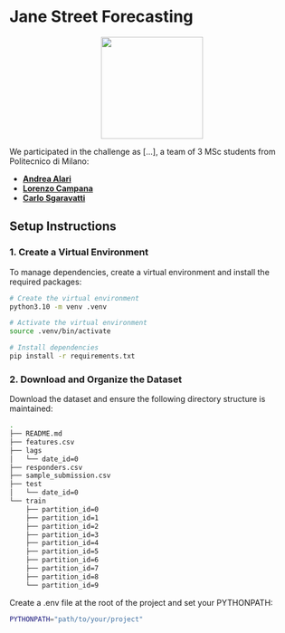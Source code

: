 # Jane Street Forecasting

<p align="center">
  <a href="http://recsys.deib.polimi.it">
    <img src="https://i.imgur.com/mPb3Qbd.gif" width="180" />
  </a>
</p>

We participated in the challenge as [...], a team of 3 MSc students from Politecnico di Milano:

* **[Andrea Alari](https://github.com/andrea-alari)**
* **[Lorenzo Campana](https://github.com/lorecampa)**
* **[Carlo Sgaravatti](https://github.com/CarloSgaravatti)**

## Setup Instructions

### 1. Create a Virtual Environment

To manage dependencies, create a virtual environment and install the required packages:

```bash
# Create the virtual environment
python3.10 -m venv .venv

# Activate the virtual environment
source .venv/bin/activate

# Install dependencies
pip install -r requirements.txt
```

### 2. Download and Organize the Dataset

Download the dataset and ensure the following directory structure is maintained:

```bash
.
├── README.md
├── features.csv
├── lags
│   └── date_id=0
├── responders.csv
├── sample_submission.csv
├── test
│   └── date_id=0
└── train
    ├── partition_id=0
    ├── partition_id=1
    ├── partition_id=2
    ├── partition_id=3
    ├── partition_id=4
    ├── partition_id=5
    ├── partition_id=6
    ├── partition_id=7
    ├── partition_id=8
    └── partition_id=9
```

Create a .env file at the root of the project and set your PYTHONPATH:

```bash
PYTHONPATH="path/to/your/project"
```
